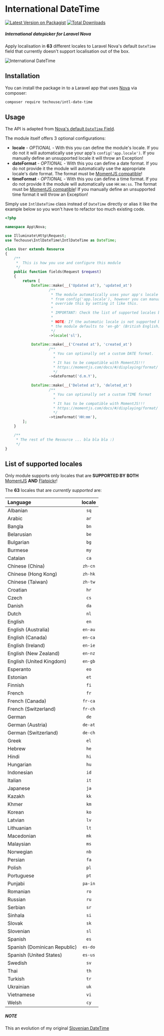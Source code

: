 # International DateTime

[![Latest Version on Packagist](https://img.shields.io/packagist/v/techouse/intl-date-time.svg?style=flat-square)](https://packagist.org/packages/techouse/intl-date-time)
[![Total Downloads](https://img.shields.io/packagist/dt/techouse/intl-date-time.svg?style=flat-square)](https://packagist.org/packages/techouse/intl-date-time)

##### International datepicker for Laravel Nova

Apply localisation in __63__ different locales to Laravel Nova's default `DateTime` field that currently doesn't support localisation out of the box.

![International DateTime](./screenshot.png)

## Installation

You can install the package in to a Laravel app that uses [Nova](https://nova.laravel.com) via composer:

```bash
composer require techouse/intl-date-time
```

## Usage

The API is adapted from [Nova's default `DateTime` Field](https://nova.laravel.com/docs/1.0/resources/fields.html#datetime-field).

The module itself offers 3 optional configurations:
* __locale__ - _OPTIONAL_ -  With this you can define the module's locale. If you do not it will automatically use your app's `config('app.locale')`. If you manually define an unsupported locale it will throw an Exception!
* __dateFormat__ - _OPTIONAL_ - With this you can define a date format. If you do not provide it the module will automatically use the appropriate locale's date format. The format must be [MomentJS compatible](https://momentjs.com/docs/#/displaying/format/)!
* __timeFormat__ - _OPTIONAL_ - With this you can define a time format. If you do not provide it the module will automatically use `HH:mm:ss`. The format must be [MomentJS compatible](https://momentjs.com/docs/#/displaying/format/)! If you manually define an unsupported time format it will throw an Exception!

Simply use `IntlDateTime` class instead of `DateTime` directly or alias it like the example below so you won't have to refactor too much existing code.

```php
<?php

namespace App\Nova;

use Illuminate\Http\Request;
use Techouse\IntlDateTime\IntlDateTime as DateTime;

class User extends Resource
{
    /**
     *  This is how you use and configure this module
     */
    public function fields(Request $request)
    {
        return [
            DateTime::make(__('Updated at'), 'updated_at')
                    /**
                     * The module automatically uses your app's locale 
                     * from config('app.locale'), however you can manually
                     * override this by setting it like this.
                     * 
                     * IMPORTANT: Check the list of supported locales below in this readme!
                     * 
                     * NOTE: If the automatic locale is not supported by MomentJS 
                     * the module defaults to 'en-gb' (British English).
                     */
                    ->locale('sl'),
                    
            DateTime::make(__('Created at'), 'created_at')
                    /**
                      * You can optionally set a custom DATE format.
                      * 
                      * It has to be compatible with MomentJS!!!
                      * https://momentjs.com/docs/#/displaying/format/
                      */
                    ->dateFormat('d.m.Y'),   
                    
            DateTime::make(__('Deleted at'), 'deleted_at')
                    /**
                      * You can optionally set a custom TIME format
                      * 
                      * It has to be compatible with MomentJS!!!
                      * https://momentjs.com/docs/#/displaying/format/
                      */
                    ->timeFormat('HH:mm'),
        ];
    }

    /**
     * The rest of the Resource ... bla bla bla :)
     */
}

```

## List of supported locales

Only module supports only locales that are __SUPPORTED BY BOTH__ [MomentJS](https://github.com/moment/moment/tree/2.24.0/src/locale) __AND__ [Flatpickr](https://github.com/flatpickr/flatpickr/tree/v4.5.2/src/l10n)!

The __63__ locales that are _currently supported_ are:

| Language                      | locale  |
| :---                          | :---:   |
| Albanian                      | `sq`    |
| Arabic                        | `ar`    |
| Bangla                        | `bn`    |
| Belarusian                    | `be`    |
| Bulgarian                     | `bg`    |
| Burmese                       | `my`    |
| Catalan                       | `ca`    |
| Chinese (China)               | `zh-cn` |
| Chinese (Hong Kong)           | `zh-hk` |
| Chinese (Taiwan)              | `zh-tw` |
| Croatian                      | `hr`    | 
| Czech                         | `cs`    |
| Danish                        | `da`    |
| Dutch                         | `nl`    |
| English                       | `en`    |
| English (Australia)           | `en-au` |
| English (Canada)              | `en-ca` |
| English (Ireland)             | `en-ie` |
| English (New Zealand)         | `en-nz` |
| English (United Kingdom)      | `en-gb` |
| Esperanto                     | `eo`    |
| Estonian                      | `et`    |
| Finnish                       | `fi`    |
| French                        | `fr`    |
| French (Canada)               | `fr-ca` |
| French (Switzerland)          | `fr-ch` |
| German                        | `de`    |
| German (Austria)              | `de-at` |
| German (Switzerland)          | `de-ch` |
| Greek                         | `el`    |
| Hebrew                        | `he`    |
| Hindi                         | `hi`    |
| Hungarian                     | `hu`    |
| Indonesian                    | `id`    |
| Italian                       | `it`    |
| Japanese                      | `ja`    |
| Kazakh                        | `kk`    |
| Khmer                         | `km`    |
| Korean                        | `ko`    |
| Latvian                       | `lv`    |
| Lithuanian                    | `lt`    |
| Macedonian                    | `mk`    |
| Malaysian                     | `ms`    |
| Norwegian                     | `nb`    |
| Persian                       | `fa`    |
| Polish                        | `pl`    |
| Portuguese                    | `pt`    |
| Punjabi                       | `pa-in` |
| Romanian                      | `ro`    |
| Russian                       | `ru`    |
| Serbian                       | `sr`    |
| Sinhala                       | `si`    |
| Slovak                        | `sk`    |
| Slovenian                     | `sl`    |
| Spanish                       | `es`    |
| Spanish (Dominican Republic)  | `es-do` |
| Spanish (United States)       | `es-us` |
| Swedish                       | `sv`    |
| Thai                          | `th`    |
| Turkish                       | `tr`    |
| Ukrainian                     | `uk`    |
| Vietnamese                    | `vi`    |
| Welsh                         | `cy`    |

##### NOTE
This an evolution of my original [Slovenian DateTime](https://github.com/techouse/slovenian-date-time)